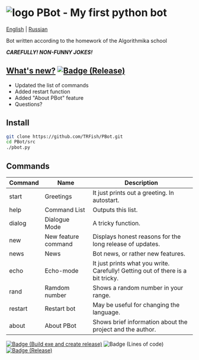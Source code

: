 # ![logo][] PBot - My first python bot

[English][] | [Russian][]

Bot written according to the homework of the Algorithmika school  

***CAREFULLY! NON-FUNNY JOKES!***

## [What's new?][News] [![Badge (Release)]](https://github.com/TRFish/PBot/releases/latest)
- Updated the list of commands
- Added restart function
- Added "About PBot" feature
- Questions?

## Install

```sh
git clone https://github.com/TRFish/PBot.git
cd PBot/src
./pbot.py
```

## Commands

| Command | Name                       | Description                                                                        |
| ------- | -------------------------- | ---------------------------------------------------------------------------------- |
| start   | Greetings                  | It just prints out a greeting. In autostart.                                       |
| help    | Command List               | Outputs this list.                                                                 |
| dialog  | Dialogue Mode              | A tricky function.                                                                 |
| new     | New feature command        | Displays honest reasons for the long release of updates.                           |
| news    | News                       | Bot news, or rather new features.                                                  |
| echo    | Echo-mode                  | It just prints what you write. Carefully! Getting out of there is a bit tricky.    |
| rand    | Ramdom number              | Shows a random number in your range.                                               |
| restart | Restart bot                | May be useful for changing the language.                                           |
| about   | About PBot                 | Shows brief information about the project and the author.                          |

[![Badge (Build exe and create release)]](https://github.com/TRFish/PBot/actions/workflows/build.yml)
![Badge (Lines of code)]
[![Badge (Release)]](https://github.com/TRFish/PBot/releases/latest)


[logo]: https://user-images.githubusercontent.com/58299554/176998836-6dcfa6c1-79ce-45b6-8299-76aebb6cb8b7.svg
[English]: README.md
[Russian]: README-ru_RU.md
[News]: https://github.com/TRFish/PBot/blob/main/new.md

[Badge (Build exe and create release)]: https://github.com/TRFish/PBot/actions/workflows/build.yml/badge.svg
[Badge (Release)]: https://img.shields.io/github/v/release/TRFish/PBot
[Badge (Lines of code)]: https://img.shields.io/tokei/lines/github.com/TRFish/PBot
